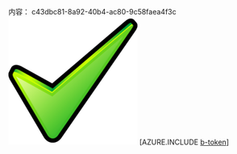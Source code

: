 内容： c43dbc81-8a92-40b4-ac80-9c58faea4f3c![图像](a12298cd-138d-4ca7-9403-e57186191278.png)
[AZURE.INCLUDE [b-token](cde15633-8477-4d5d-aa49-6b20dd02839f.md)]
